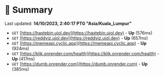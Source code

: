 # 📖 Summary
Last updated: **14/10/2023, 2:40:17 PTG "Asia/Kuala_Lumpur"**

- `GET` [https://hastebin.ujol.dev](https://hastebin.ujol.dev) - **Up** (576ms)
- `GET` [https://reddviz.ujol.dev](https://reddviz.ujol.dev) - **Up** (657ms)
- `GET` [https://memeapi.cyclic.app](https://memeapi.cyclic.app) - **Up** (924ms)
- `GET` [https://klik.onrender.com/health](https://klik.onrender.com/health) - **Up** (417ms)
- `GET` [https://dumb.onrender.com](https://dumb.onrender.com) - **Up** (385ms)
